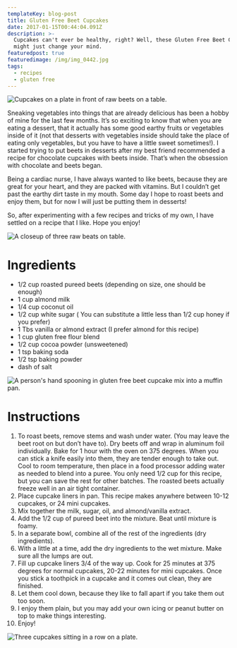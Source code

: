 ```yaml
---
templateKey: blog-post
title: Gluten Free Beet Cupcakes
date: 2017-01-15T00:44:04.091Z
description: >-
  Cupcakes can't ever be healthy, right? Well, these Gluten Free Beet Cupcakes
  might just change your mind.
featuredpost: true
featuredimage: /img/img_0442.jpg
tags:
  - recipes
  - gluten free
---
```

![Cupcakes on a plate in front of raw beets on a table.](/img/img_0442.jpg "The final result! And yes, these Gluten Free Beet Cupcakes taste just as good as they look.")

Sneaking vegetables into things that are already delicious has been a hobby of mine for the last few months. It’s so exciting to know that when you are eating a dessert, that it actually has some good earthy fruits or vegetables inside of it (not that desserts with vegetables inside should take the place of eating only vegetables, but you have to have a little sweet sometimes!). I started trying to put beets in desserts after my best friend recommended a recipe for chocolate cupcakes with beets inside. That’s when the obsession with chocolate and beets began.

Being a cardiac nurse, I have always wanted to like beets, because they are great for your heart, and they are packed with vitamins. But I couldn’t get past the earthy dirt taste in my mouth. Some day I hope to roast beets and enjoy them, but for now I will just be putting them in desserts!

So, after experimenting with a few recipes and tricks of my own, I have settled on a recipe that I like.  Hope you enjoy!

![A closeup of three raw beats on table.](/img/img_0402.jpeg "A know, it sounds crazy, but you won't regret it. Just add beets, and your cupcakes will be just that much healthier.")

# Ingredients

* 1/2 cup roasted pureed beets (depending on size, one should be enough)
* 1 cup almond milk
* 1/4 cup coconut oil
* 1/2 cup white sugar ( You can substitute a little less than 1/2 cup honey if you prefer)
* 1 Tbs vanilla or almond extract (I prefer almond for this recipe)
* 1 cup gluten free flour blend
* 1/2 cup cocoa powder (unsweetened)
* 1 tsp baking soda
* 1/2 tsp baking powder
* dash of salt

![A person's hand spooning in gluten free beet cupcake mix into a muffin pan.](/img/img_0420.jpg "Yes, it looks a bit beet-ish, but once they are cooked, it looks more like a slightly red-tinted chocolate cupcake.")

# Instructions

1. To roast beets, remove stems and wash under water. (You may leave the beet root on but don’t have to). Dry beets off and wrap in aluminum foil individually.  Bake for 1 hour with the oven on 375 degrees. When you can stick a knife easily into them, they are tender enough to take out.  Cool to room temperature, then place in a food processor adding water as needed to blend into a puree. You only need 1/2 cup for this recipe, but you can save the rest for other batches. The roasted beets actually freeze well in an air tight container.
2. Place cupcake liners in pan. This recipe makes anywhere between 10-12 cupcakes, or 24 mini cupcakes.
3. Mix together the milk, sugar, oil, and almond/vanilla extract.
4. Add the 1/2 cup of pureed beet into the mixture. Beat until mixture is foamy.
5. In a separate bowl, combine all of the rest of the ingredients (dry ingredients).
6. With a little at a time, add the dry ingredients to the wet mixture.  Make sure all the lumps are out.
7. Fill up cupcake liners 3/4 of the way up.  Cook for 25 minutes at 375 degrees for normal cupcakes, 20-22 minutes for mini cupcakes. Once you stick a toothpick in a cupcake and it comes out clean, they are finished.
8. Let them cool down, because they like to fall apart if you take them out too soon.
9. I enjoy them plain, but you may add your own icing or peanut butter on top to make things interesting.
10. Enjoy!

![Three cupcakes sitting in a row on a plate.](/img/img_0454.jpg "Check that out! Looking at those cupcakes, you wouldn't even think they were gluten free or made with beets!")
